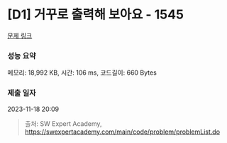 # [D1] 거꾸로 출력해 보아요 - 1545 

[문제 링크](https://swexpertacademy.com/main/code/problem/problemDetail.do?contestProbId=AV2gbY0qAAQBBAS0) 

### 성능 요약

메모리: 18,992 KB, 시간: 106 ms, 코드길이: 660 Bytes

### 제출 일자

2023-11-18 20:09



> 출처: SW Expert Academy, https://swexpertacademy.com/main/code/problem/problemList.do